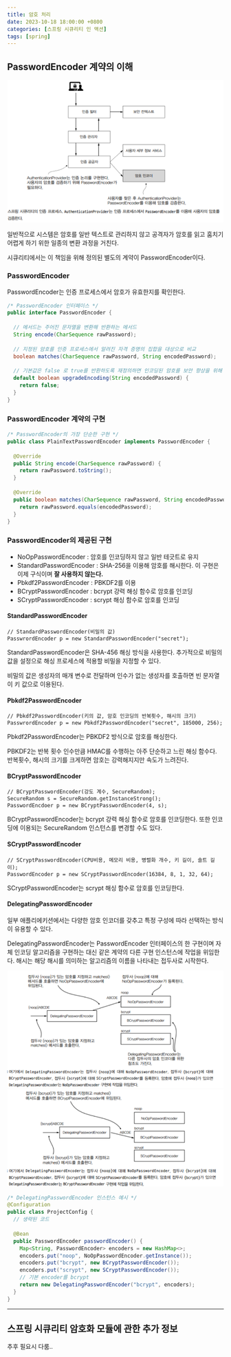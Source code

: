```yaml
---
title: 암호 처리
date: 2023-10-18 18:00:00 +0800
categories: [스프링 시큐리티 인 액션]
tags: [spring]
---
```


## PasswordEncoder 계약의 이해

<img src="/images/spring-security/chapter4/1.png">

일반적으로 시스템은 암호를 일반 텍스트로 관리하지 않고 공격자가 암호를 읽고 훔치기 어렵게 하기 위한 일종의 변환 과정을 거친다.

시큐리티에서는 이 책임을 위해 정의된 별도의 계약이 PasswordEncoder이다.

### PasswordEncoder

PasswordEncoder는 인증 프로세스에서 암호가 유효한지를 확인한다.

```java
/* PasswordEncoder 인터페이스 */
public interface PasswordEncoder {

  // 메서드는 주어진 문자열을 변환해 반환하는 메서드
  String encode(CharSequence rawPassword);

  // 지정된 암호를 인증 프로세스에서 알려진 자격 증명의 집합을 대상으로 비교
  boolean matches(CharSequence rawPassword, String encodedPassword);

  // 기본값은 false 로 true를 반환하도록 재정의하면 인코딩된 암호를 보안 향상을 위해 다시 인코딩
  default boolean upgradeEncoding(String encodedPassword) {
    return false;
  }
}
```

### PasswordEncoder 계약의 구현

```java
/* PasswordEncoder의 가장 단순한 구현 */
public class PlainTextPasswordEncoder implements PasswordEncoder {

  @Override
  public String encode(CharSequence rawPassword) {
    return rawPassword.toString();
  }

  @Override
  public boolean matches(CharSequence rawPassword, String encodedPassword) {
    return rawPassword.equals(encodedPassword);
  }
}
```

### PasswordEncoder의 제공된 구현

- NoOpPasswordEncoder : 암호를 인코딩하지 않고 일반 테긋트로 유지
- StandardPasswordEncoder : SHA-256을 이용해 암호를 해시한다. 이 구현은 이제 구식이며 **잘 사용하지 않는다.**
- Pbkdf2PasswordEncoder : PBKDF2를 이용
- BCryptPasswordEncoder : bcrypt 강력 해싱 함수로 암호를 인코딩
- SCryptPasswordEncoder : scrypt 해싱 함수로 암호를 인코딩

#### StandardPasswordEncoder

```
// StandardPasswordEncoder(비밀의 값)
PasswrordEncoder p = new StandardPasswordEncoder("secret");
```

StandardPasswordEncoder은 SHA-456 해싱 방식을 사용한다. 추가적으로 비밀의 값을 설정으로 해싱 프로세스에 적용할 비밀을 지정할 수 있다.

비밀의 값은 생성자의 매개 변수로 전달하며 인수가 없는 생성자를 호출하면 빈 문자열이 키 값으로 이용된다.

#### Pbkdf2PasswordEncoder

```
// Pbkdf2PasswordEncoder(키의 값, 암호 인코딩의 반복횟수, 해시의 크기)
PasswrordEncoder p = new Pbkdf2PasswordEncoder("secret", 185000, 256);
```

Pbkdf2PasswordEncoder는 PBKDF2 방식으로 암호를 해싱한다.

PBKDF2는 반복 횟수 인수만큼 HMAC를 수행하는 아주 단순하고 느린 해싱 함수다. 반복횟수, 해시의 크기를 크게하면 암호는 강력해지지만 속도가 느려진다.

#### BCryptPasswordEncoder

```
// BCryptPasswordEncoder(강도 계수, SecureRandom);
SecureRandom s = SecureRandom.getInstanceStrong();
PasswordEncdoer p = new BCryptPasswordEncoder(4, s);
```

BCryptPasswordEncoder는 bcrypt 강력 해싱 함수로 암호를 인코딩한다. 또한 인코딩에 이용되는 SecureRandom 인스턴스를 변경할 수도 있다.

#### SCryptPasswordEncoder

```
// SCryptPasswordEncoder(CPU비용, 메모리 비용, 병렬화 개수, 키 길이, 솔트 길이);
PasswordEncoder p = new SCryptPasswordEncoder(16384, 8, 1, 32, 64);
```

SCryptPasswordEncoder는 scrypt 해싱 함수로 암호를 인코딩한다.

#### DelegatingPasswordEncoder

일부 애플리에키션에서는 다양한 암호 인코더를 갖추고 특정 구성에 따라 선택하는 방식이 유용할 수 있다.

DelegatingPasswordEncoder는 PasswordEncoder 인터페이스의 한 구현이며 자체 인코딩 알고리즘을 구현하는 대신 같은 계약의 다른 구현 인스턴스에 작업을
위임한다. 해시는 해당 해시를 의미하는 알고리즘의 이름을 나타내는 접두사로 시작한다.

<img src="/images/spring-security/chapter4/2.png">

<img src="/images/spring-security/chapter4/3.png">

```java
/* DelegatingPasswordEncoder 인스턴스 예시 */
@Configuration
public class ProjectConfig {
  // 생략된 코드

  @Bean
  public PasswordEncoder passwordEncoder() {
    Map<String, PasswordEncoder> encoders = new HashMap<>;
    encoders.put("noop", NoOpPasswordEncoder.getInstance());
    encoders.put("bcrypt", new BCryptPasswordEncoder());
    encoders.put("scrypt", new SCryptPasswordEncoder());
    // 기본 encoder를 bcrypt
    return new DelegatingPasswordEncoder("bcrypt", encoders);
  }
}
```

---

## 스프링 시큐리티 암호화 모듈에 관한 추가 정보

추후 필요시 다룸..

